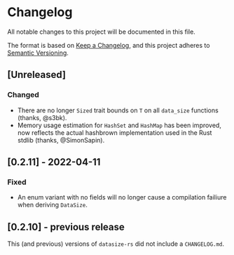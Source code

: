 # Changelog

All notable changes to this project will be documented in this file.

The format is based on [Keep a Changelog](https://keepachangelog.com/en/1.0.0/), and this project adheres to [Semantic Versioning](https://semver.org/spec/v2.0.0.html).

## [Unreleased]

### Changed

* There are no longer `Sized` trait bounds on `T` on all `data_size` functions (thanks, @s3bk).
* Memory usage estimation for `HashSet` and `HashMap` has been improved, now reflects the actual hashbrown implementation used in the Rust stdlib (thanks, @SimonSapin).

## [0.2.11] - 2022-04-11

### Fixed

* An enum variant with no fields will no longer cause a compilation failiure when deriving `DataSize`.

## [0.2.10] - previous release

This (and previous) versions of `datasize-rs` did not include a `CHANGELOG.md`.
